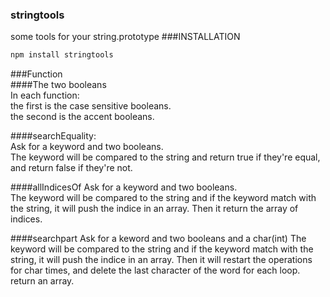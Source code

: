 ### stringtools
some tools for your string.prototype
###INSTALLATION  
```bash  
npm install stringtools  
```

###Function  
####The two booleans  
In each function:  
    the first is the case sensitive booleans.  
    the second is the accent booleans.  

####searchEquality:  
Ask for a keyword and two booleans.  
The keyword will be compared to the string and return true if they're equal, and return false if they're not. 

####allIndicesOf
Ask for a keyword and two booleans.  
The keyword will be compared to the string and if the keyword match with the string, it will push the indice in an array.
Then it return the array of indices.    

####searchpart
Ask for a keword and two booleans and a char(int)
The keyword will be compared to the string and if the keyword match with the string, it will push the indice in an array.
Then it will restart the operations for char times, and delete the last character of the word for each loop.
return an array.  

